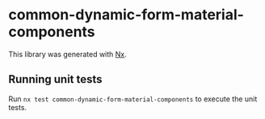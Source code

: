# common-dynamic-form-material-components

This library was generated with [Nx](https://nx.dev).

## Running unit tests

Run `nx test common-dynamic-form-material-components` to execute the unit tests.
